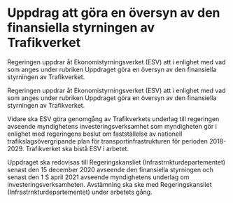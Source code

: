 # Uppdrag att göra en översyn av den finansiella styrningen av Trafikverket

Regeringen uppdrar åt Ekonomistyrningsverket (ESV) att i enlighet med vad som anges under rubriken Uppdraget göra en översyn av den finansiella styrningen av Trafikverket.

Regeringen uppdrar åt Ekonomistyrningsverket (ESV) att i enlighet med vad som anges under rubriken Uppdraget göra en översyn av den finansiella styrningen av Trafikverket.

Vidare ska ESV göra genomgång av Trafikverkets underlag till regeringen avseende myndighetens investeringsverksamhet som myndigheten gör i enlighet med regeringens beslut om fastställelse av nationell trafikslagsövergripande plan för transportinfrastrukturen för perioden 2018-2029. Trafikverket ska bistå ESV i arbetet.

Uppdraget ska redovisas till Regeringskansliet (Infrastrnkturdepartementet) senast den 15 december 2020 avseende den finansiella styrningen och senast den 1 S april 2021 avseende myndighetens underlag om investeringsverksamheten. Avstämning ska ske med Regeringskansliet (Infrastrnkturdepartementet) under arbetets gång.
